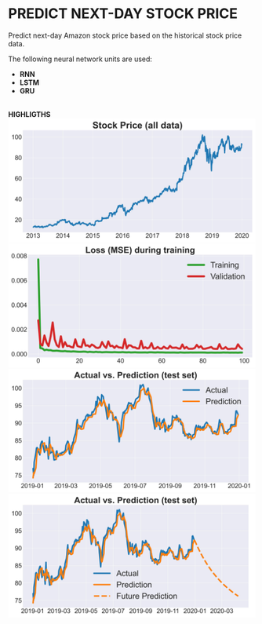 # PREDICT NEXT-DAY STOCK PRICE

Predict next-day Amazon stock price based on the historical stock price data.

The following neural network units are used:
- **RNN**
- **LSTM**
- **GRU**

\
**HIGHLIGTHS**
<img src="Figures/all_data.jpg">
<img src="Figures/loss_vs_epoch_GRU.jpg">
<img src="Figures/actual_vs_prediction_GRU.jpg">
<img src="Figures/predict_future_GRU.jpg">